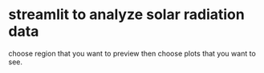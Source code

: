 
# streamlit to analyze solar radiation data

choose region that you want to preview then choose plots that you want to see.
